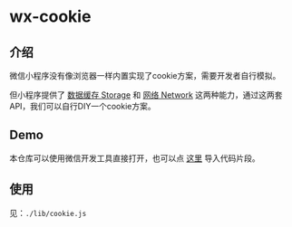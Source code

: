 # wx-cookie

## 介绍
微信小程序没有像浏览器一样内置实现了cookie方案，需要开发者自行模拟。

但小程序提供了 [数据缓存 Storage](https://developers.weixin.qq.com/miniprogram/dev/api/storage/wx.setStorageSync.html) 和 [网络 Network](https://developers.weixin.qq.com/miniprogram/dev/api/network/request/wx.request.html) 这两种能力，通过这两套API，我们可以自行DIY一个cookie方案。

## Demo
本仓库可以使用微信开发工具直接打开，也可以点 [这里](https://developers.weixin.qq.com/s/x4sFASmh7xdq) 导入代码片段。


## 使用
见：`./lib/cookie.js`


